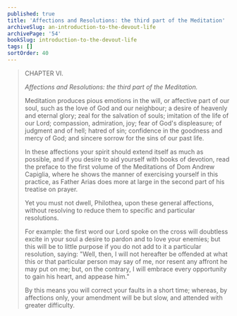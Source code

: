 ```yaml
---
published: true
title: 'Affections and Resolutions: the third part of the Meditation'
archiveSlug: an-introduction-to-the-devout-life
archivePage: '54'
bookSlug: introduction-to-the-devout-life
tags: []
sortOrder: 40
---
```


> CHAPTER VI.
>
> *Affections and Resolutions: the third part of the Meditation.*
>
> Meditation produces pious emotions in the will, or affective part of our soul, such as the love of God and our neighbour; a desire of heavenly and eternal glory; zeal for the salvation of souls; imitation of the life of our Lord; compassion, admiration, joy; fear of God's displeasure; of judgment and of hell; hatred of sin; confidence in the goodness and mercy of God; and sincere sorrow for the sins of our past life.
>
> In these affections your spirit should extend itself as much as possible, and if you desire to aid yourself with books of devotion, read the preface to the first volume of the Meditations of Dom Andrew Capiglia, where he shows the manner of exercising yourself in this practice, as Father Arias does more at large in the second part of his treatise on prayer.
>
> Yet you must not dwell, Philothea, upon these general affections, without resolving to reduce them to specific and particular resolutions.
>
> For example: the first word our Lord spoke on the cross will doubtless excite in your soul a desire to pardon and to love your enemies; but this will be to little purpose if you do not add to it a particular resolution, saying: "Well, then, I will not hereafter be offended at what this or that particular person may say of me, nor resent any affront he may put on me; but, on the contrary, I will embrace every opportunity to gain his heart, and appease him."
>
> By this means you will correct your faults in a short time; whereas, by affections only, your amendment will be but slow, and attended with greater difficulty.
